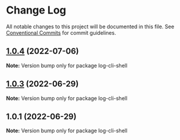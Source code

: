 # Change Log

All notable changes to this project will be documented in this file.
See [Conventional Commits](https://conventionalcommits.org) for commit guidelines.

## [1.0.4](https://github.com/qkrdmstlr3/hello-lerna/compare/log-cli-shell@1.0.3...log-cli-shell@1.0.4) (2022-07-06)

**Note:** Version bump only for package log-cli-shell





## [1.0.3](https://github.com/qkrdmstlr3/hello-lerna/compare/log-cli-shell@1.0.1...log-cli-shell@1.0.3) (2022-06-29)

**Note:** Version bump only for package log-cli-shell





## 1.0.1 (2022-06-29)

**Note:** Version bump only for package log-cli-shell
